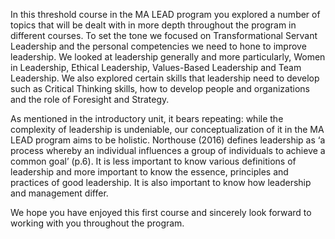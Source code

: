 In this threshold course in the MA LEAD program you explored a number of topics that will be dealt with in more depth throughout the program in different courses. To set the tone we focused on Transformational Servant Leadership and the personal competencies we need to hone to improve leadership. We looked at leadership generally and more particularly, Women in Leadership, Ethical Leadership, Values-Based Leadership and Team Leadership.  We also explored certain skills that leadership need to develop such as Critical Thinking skills, how to develop people and organizations and the role of Foresight and Strategy.

As mentioned in the introductory unit, it bears repeating: while the complexity of leadership is undeniable, our conceptualization of it in the MA LEAD program aims to be holistic. Northouse (2016) defines leadership as ‘a process whereby an individual influences a group of individuals to achieve a common goal’ (p.6).  It is less important to know various definitions of leadership and more important to know the essence, principles and practices of good leadership. It is also important to know how leadership and management differ.

We hope you have enjoyed this first course and sincerely look forward to working with you throughout the program.



